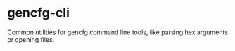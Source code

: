 gencfg-cli
==========

Common utilities for gencfg command line tools, like parsing hex arguments or opening files.

